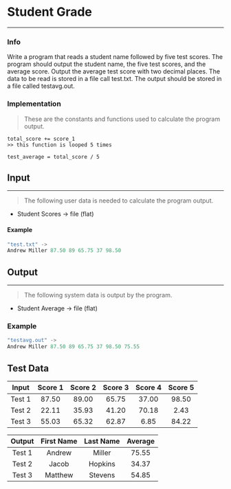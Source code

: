 # Student Grade
***
### Info

Write a program that reads a student name followed by five test scores.
The program should output the student name, the five test scores, and
the average score. Output the average test score with two decimal places.
The data to be read is stored in a file call test.txt. The output should
be stored in a file called testavg.out.

### Implementation
> These are the constants and functions used to calculate the program output.

```
total_score += score_1
>> this function is looped 5 times

test_average = total_score / 5
```

## Input
***
> The following user data is needed to calculate the program output.

+ Student Scores -> file (flat)

#### Example
```c++
"test.txt" ->
Andrew Miller 87.50 89 65.75 37 98.50
```

## Output
***
> The following system data is output by the program.

+ Student Average -> file (flat)

### Example
```c++
"testavg.out" ->
Andrew Miller 87.50 89 65.75 37 98.50 75.55
```

## Test Data
| Input  | Score 1 | Score 2 | Score 3 | Score 4 | Score 5 |
|:------:|:-------:|:-------:|:-------:|:-------:|:-------:|
| Test 1 | 87.50   |  89.00  | 65.75   |  37.00  |  98.50  |
| Test 2 | 22.11   |  35.93  | 41.20   |  70.18  |  2.43   |
| Test 3 | 55.03   |  65.32  |  62.87  |   6.85  |  84.22  |

| Output | First Name | Last Name | Average |
|:------:|:----------:|:---------:|:-------:|
| Test 1 | Andrew     | Miller    | 75.55   |
| Test 2 | Jacob      | Hopkins   | 34.37   |
| Test 3 | Matthew    | Stevens   | 54.85   |
